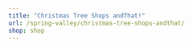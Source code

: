 ```yaml
---
title: "Christmas Tree Shops andThat!"
url: /spring-valley/christmas-tree-shops-andthat/
shop: shop
---
```

